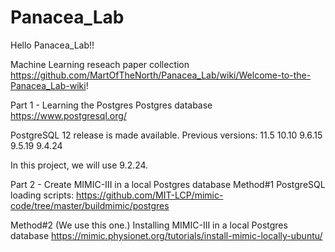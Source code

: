 # Panacea_Lab
Hello Panacea_Lab!!



Machine Learning reseach paper collection
https://github.com/MartOfTheNorth/Panacea_Lab/wiki/Welcome-to-the-Panacea_Lab-wiki!


Part 1 - Learning the Postgres
Postgres database
https://www.postgresql.org/

PostgreSQL 12 release is made available.
Previous versions:
11.5 
10.10 
9.6.15 
9.5.19 
9.4.24 

In this project, we will use 9.2.24.

Part 2 - Create MIMIC-III in a local Postgres database
Method#1
PostgreSQL loading scripts:
https://github.com/MIT-LCP/mimic-code/tree/master/buildmimic/postgres

Method#2 (We use this one.)
Installing MIMIC-III in a local Postgres database
https://mimic.physionet.org/tutorials/install-mimic-locally-ubuntu/


